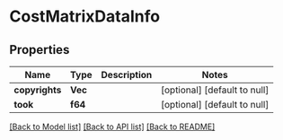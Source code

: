 # CostMatrixDataInfo

## Properties
Name | Type | Description | Notes
------------ | ------------- | ------------- | -------------
**copyrights** | **Vec<String>** |  | [optional] [default to null]
**took** | **f64** |  | [optional] [default to null]

[[Back to Model list]](../README.md#documentation-for-models) [[Back to API list]](../README.md#documentation-for-api-endpoints) [[Back to README]](../README.md)


